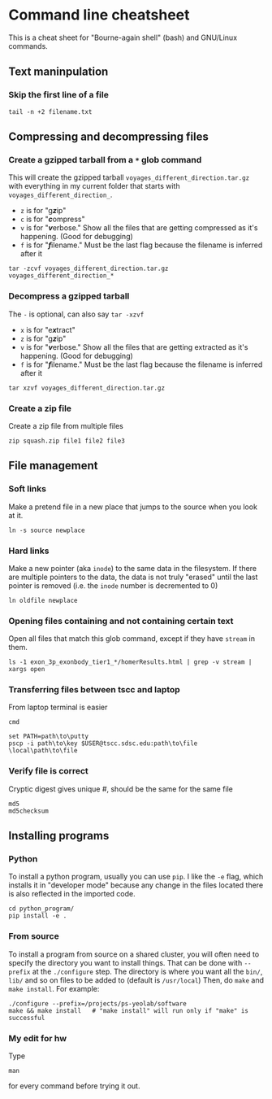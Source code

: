 # Command line cheatsheet

This is a cheat sheet for "Bourne-again shell" (bash) and GNU/Linux commands.

## Text maninpulation

### Skip the first line of a file

```
tail -n +2 filename.txt
```

## Compressing and decompressing files

### Create a gzipped tarball from a `*` glob command

This will create the gzipped tarball `voyages_different_direction.tar.gz` with everything in my current folder that starts with `voyages_different_direction_`.

* `z` is for "g***z***ip"
* `c` is for "***c***ompress"
* `v` is for "***v***erbose." Show all the files that are getting compressed as it's happening. (Good for debugging)
* `f` is for "***f***ilename." Must be the last flag because the filename is inferred after it

```
tar -zcvf voyages_different_direction.tar.gz voyages_different_direction_*
```

### Decompress a gzipped tarball

The `-` is optional, can also say `tar -xzvf`

* `x` is for "e***x***tract"
* `z` is for "g***z***ip"
* `v` is for "***v***erbose." Show all the files that are getting extracted as it's happening. (Good for debugging)
* `f` is for "***f***ilename." Must be the last flag because the filename is inferred after it

```
tar xzvf voyages_different_direction.tar.gz
```

### Create a zip file

Create a zip file from multiple files

```
zip squash.zip file1 file2 file3
```


## File management

### Soft links

Make a pretend file in a new place that jumps to the source when you look at it.

```
ln -s source newplace
```

### Hard links

Make a new pointer (aka `inode`) to the same data in the filesystem. If there are multiple pointers to the data, the data is not truly "erased" until the last pointer is removed (i.e. the `inode` number is decremented to 0)

```
ln oldfile newplace
```

### Opening files containing and not containing certain text

Open all files that match this glob command, except if they have `stream` in them.

```
ls -1 exon_3p_exonbody_tier1_*/homerResults.html | grep -v stream | xargs open
```

### Transferring files between tscc and laptop

From laptop terminal is easier
```
cmd

set PATH=path\to\putty
pscp -i path\to\key $USER@tscc.sdsc.edu:path\to\file \local\path\to\file
```

### Verify file is correct

Cryptic digest gives unique #, should be the same for the same file
```
md5
md5checksum
```

## Installing programs 

### Python

To install a python program, usually you can use `pip`. I like the `-e` flag, which installs it in "developer mode" because any change in the files located there is also reflected in the imported code.

```
cd python_program/
pip install -e .
```

### From source

To install a program from source on a shared cluster, you will often need to specify the directory you want to install things. That can be done with `--prefix` at the `./configure` step. The directory is where you want all the `bin/`, `lib/` and so on files to be added to (default is `/usr/local`) Then, do `make` and `make install`. For example:

```
./configure --prefix=/projects/ps-yeolab/software
make && make install   # "make install" will run only if "make" is successful
```

### My edit for hw

Type 
```
man
```
for every command before trying it out. 
